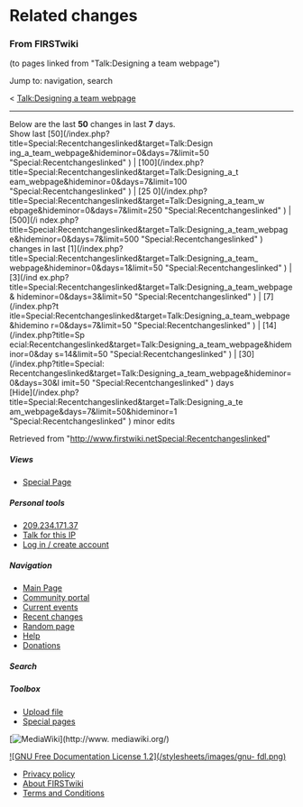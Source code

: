 # Related changes

### From FIRSTwiki

(to pages linked from "Talk:Designing a team webpage")

Jump to: navigation, search

&lt; [Talk:Designing a team
webpage](/index.php?title=Talk:Designing_a_team_webpage&redirect=no
"Talk:Designing a team webpage" )  

* * *

Below are the last **50** changes in last **7** days.  
Show last [50](/index.php?title=Special:Recentchangeslinked&target=Talk:Design
ing_a_team_webpage&hideminor=0&days=7&limit=50 "Special:Recentchangeslinked" )
| [100](/index.php?title=Special:Recentchangeslinked&target=Talk:Designing_a_t
eam_webpage&hideminor=0&days=7&limit=100 "Special:Recentchangeslinked" ) | [25
0](/index.php?title=Special:Recentchangeslinked&target=Talk:Designing_a_team_w
ebpage&hideminor=0&days=7&limit=250 "Special:Recentchangeslinked" ) | [500](/i
ndex.php?title=Special:Recentchangeslinked&target=Talk:Designing_a_team_webpag
e&hideminor=0&days=7&limit=500 "Special:Recentchangeslinked" ) changes in last
[1](/index.php?title=Special:Recentchangeslinked&target=Talk:Designing_a_team_
webpage&hideminor=0&days=1&limit=50 "Special:Recentchangeslinked" ) | [3](/ind
ex.php?title=Special:Recentchangeslinked&target=Talk:Designing_a_team_webpage&
hideminor=0&days=3&limit=50 "Special:Recentchangeslinked" ) | [7](/index.php?t
itle=Special:Recentchangeslinked&target=Talk:Designing_a_team_webpage&hidemino
r=0&days=7&limit=50 "Special:Recentchangeslinked" ) | [14](/index.php?title=Sp
ecial:Recentchangeslinked&target=Talk:Designing_a_team_webpage&hideminor=0&day
s=14&limit=50 "Special:Recentchangeslinked" ) | [30](/index.php?title=Special:
Recentchangeslinked&target=Talk:Designing_a_team_webpage&hideminor=0&days=30&l
imit=50 "Special:Recentchangeslinked" ) days  
[Hide](/index.php?title=Special:Recentchangeslinked&target=Talk:Designing_a_te
am_webpage&days=7&limit=50&hideminor=1 "Special:Recentchangeslinked" ) minor
edits

Retrieved from
"<http://www.firstwiki.netSpecial:Recentchangeslinked>"

##### Views

  * [Special Page](Special:Recentchangeslinked/Talk:Designing_a_team_webpage)

##### Personal tools

  * [209.234.171.37](User:209.234.171.37)
  * [Talk for this IP](User_talk:209.234.171.37)
  * [Log in / create account](/index.php?title=Special:Userlogin&returnto=Special:Recentchangeslinked)

[](Main_Page "Main Page" )

##### Navigation

  * [Main Page](Main_Page)
  * [Community portal](FIRSTwiki:Community_portal)
  * [Current events](Current_events)
  * [Recent changes](Special:Recentchanges)
  * [Random page](Special:Random)
  * [Help](Help:Contents)
  * [Donations](FIRSTwiki:Site_support)

##### Search



##### Toolbox

  * [Upload file](Special:Upload)
  * [Special pages](Special:Specialpages)

[![MediaWiki](/skins/common/images/poweredby_mediawiki_88x31.png)](http://www.
mediawiki.org/)

[![GNU Free Documentation License 1.2](/stylesheets/images/gnu-
fdl.png)](http://www.gnu.org/copyleft/fdl.html)

  * [Privacy policy](FIRSTwiki:Privacy_policy "FIRSTwiki:Privacy policy" )
  * [About FIRSTwiki](FIRSTwiki:About "FIRSTwiki:About" )
  * [Terms and Conditions](FIRSTwiki:Terms_and_conditions "FIRSTwiki:Terms and conditions" )

